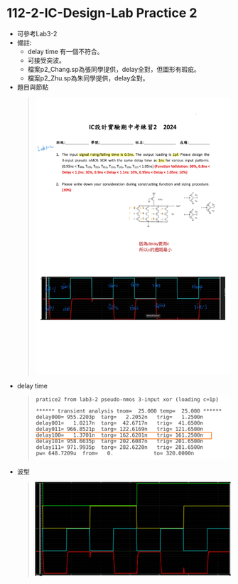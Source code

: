 # 112-2-IC-Design-Lab Practice 2

- 可參考Lab3-2
- 備註: 
  - delay time 有一個不符合。
  - 可接受突波。
  - 檔案p2_Chang.sp為張同學提供，delay全對，但圖形有瑕疵。
  - 檔案p2_Zhu.sp為朱同學提供，delay全對。
- 題目與節點
    >![alt text](p2_node.jpg)
- delay time
    >![alt text](p2_delay.png)
- 波型
    >![alt text](p2_wave.png)
